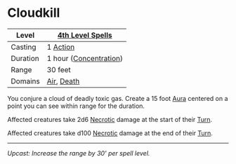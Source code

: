 # Cloudkill

| Level    | [4th Level Spells](4th%20Level%20Spells.md)                                        |
| -------- | ---------------------------------------------------------------------------------- |
| Casting  | 1 [Action](../../../../Game%20Procedures/Action.md)                                |
| Duration | 1 hour ([Concentration](../../../Spellcasting/Concentration.md))                   |
| Range    | 30 feet                                                                            |
| Domains  | [Air](../../Spell%20Domains/Air.md), [Death](../../Spell%20Domains/Death.md) |

You conjure a cloud of deadly toxic gas. Create a 15 foot [Aura](../../Areas%20of%20Effect/Aura.md) centered on a point you can see within range for the duration.

Affected creatures take 2d6 [Necrotic](../../../../Damage%20Types/Necrotic.md) damage at the start of their [Turn](../../../../Game%20Procedures/Turn.md).

Affected creatures take d100 [Necrotic](../../../../Damage%20Types/Necrotic.md) damage at the end of their [Turn](../../../../Game%20Procedures/Turn.md).

---
*Upcast: Increase the range by 30' per spell level.*
